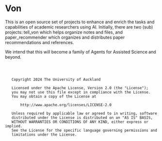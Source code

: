 # Von

This is an open source set of projects to enhance and enrich the tasks and capabilities of academic researchers using AI. Initially, there are two (sub) projects: tell_von which helps organize notes and files, and paper_recommender which organizes and distributes paper recommendations and references. 

We intend that this will become a family of Agents for Assisted Science and beyond.

  &nbsp;
  &nbsp;
  &nbsp;
  &nbsp;
  &nbsp;
  &nbsp;
  &nbsp;
  &nbsp;

``` The Von project is Licensed under the Apache 2.0 Licence

   Copyright 2024 The University of Auckland

   Licensed under the Apache License, Version 2.0 (the "License");
   you may not use this file except in compliance with the License.
   You may obtain a copy of the License at

       http://www.apache.org/licenses/LICENSE-2.0

   Unless required by applicable law or agreed to in writing, software
   distributed under the License is distributed on an "AS IS" BASIS,
   WITHOUT WARRANTIES OR CONDITIONS OF ANY KIND, either express or implied.
   See the License for the specific language governing permissions and
   limitations under the License.
```

